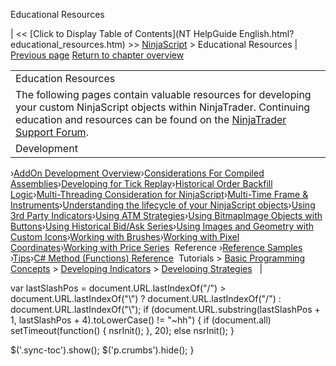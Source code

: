 ﻿










 


Educational Resources







| &lt;&lt; [Click to Display Table of Contents](NT HelpGuide English.html?educational_resources.htm) &gt;&gt;
 [NinjaScript](ninjascript.htm) &gt;
Educational Resources | [Previous page](editor_keyboard_shortcuts.htm)
[Return to chapter overview](ninjascript.htm)












|  |
| --- |
| Education Resources
The following pages contain valuable resources for developing your custom NinjaScript objects within NinjaTrader. Continuing education and resources can be found on the [NinjaTrader Support Forum](https://forum.ninjatrader.com/).  |
| Development
›[AddOn Development Overview](addon_development_overview.htm)›[Considerations For Compiled Assemblies](considerations_for_compiled_assemblies.htm)›[Developing for Tick Replay](developing_for__tick_replay.htm)›[Historical Order Backfill Logic](historical_order_backfill_logic.htm)›[Multi-Threading Consideration for NinjaScript](multi-threading.htm)›[Multi-Time Frame &amp; Instruments](multi-time_frame__instruments.htm)›[Understanding the lifecycle of your NinjaScript objects](understanding_the_lifecycle_of.htm)›[Using 3rd Party Indicators](using_3rd_party_indicators.htm)›[Using ATM Strategies](using_atm_strategies.htm)›[Using BitmapImage Objects with Buttons](using_bitmapimage_objects_with_buttons.htm)›[Using Historical Bid/Ask Series](using_historical_bid_ask_serie.htm)›[Using Images and Geometry with Custom Icons](using_images_and_geometry_with_custom_icons.htm)›[Working with Brushes](working_with_brushes.htm)›[Working with Pixel Coordinates](working_with_pixel_coordinates.htm)›[Working with Price Series](working_with_price_series.htm) 
Reference
›[Reference Samples](reference_samples.htm) ›[Tips](tips.htm)›[C# Method (Functions) Reference](c_method_functions_reference.htm) 
Tutorials
&gt; [Basic Programming Concepts](basic_programming_concepts.htm)
&gt; [Developing Indicators](developing_indicators.htm)
&gt; [Developing Strategies](developing_strategies.htm)
  |






 
 var lastSlashPos = document.URL.lastIndexOf("/") &gt; document.URL.lastIndexOf("\\") ? document.URL.lastIndexOf("/") : document.URL.lastIndexOf("\\");
 if (document.URL.substring(lastSlashPos + 1, lastSlashPos + 4).toLowerCase() != "~hh") {
 if (document.all) setTimeout(function() {
 nsrInit();
 }, 20);
 else nsrInit();
 }
 
 
 $('.sync-toc').show();
 $('p.crumbs').hide();
 }
 
 
 



